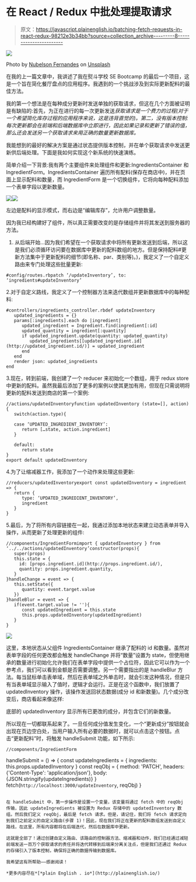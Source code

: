 # 在 React / Redux 中批处理提取请求

> 原文：<https://javascript.plainenglish.io/batching-fetch-requests-in-react-redux-98212e3b34bb?source=collection_archive---------8----------------------->

![](img/435e22e13caaacd982bdeb303702ac8a.png)

Photo by [Nubelson Fernandes](https://unsplash.com/@nublson?utm_source=medium&utm_medium=referral) on [Unsplash](https://unsplash.com?utm_source=medium&utm_medium=referral)

在我的上一篇文章中，我讲述了我在熨斗学校 SE Bootcamp 的最后一个项目，这是一个旨在简化餐厅盘点的应用程序。我遇到的一个挑战涉及到实际更新配料的最佳方法。

我的第一个想法是在每种成分更新时发送单独的获取请求，但这在几个方面被证明是有缺陷的:首先，为正在进行的每一次更新发送*获取请求是一个费力的过程(对于一个希望简化库存过程的应用程序来说，这是违背直觉的)。第二，没有版本控制:每次更新都会在前端和后端数据库中立即进行，因此如果记录和更新了错误的值，那么还会发送另一个获取请求来用正确的数量更新数据库。*

我能想到的最好的解决方案是通过状态提供版本控制，并在单个获取请求中发送更新供后端处理。下面是我如何实现这个新系统的快速演练。

简单介绍一下背景:我有两个主要组件来处理组件和更新:IngredientsContainer 和 IngredientForm。IngredientsContainer 遍历所有配料(保存在商店中)，并在页面上显示配料和数量，而 IngredientForm 是一个切换组件，它将向每种配料添加一个表单字段以更新数量。

![](img/5e27fd6aafa8f7a042bf0295a580c278.png)![](img/77a281a38ac2ee88f41752b1407414e3.png)

左边是配料的显示模式，而右边是“编辑库存”，允许用户调整数量。

因为我已经构建好了组件，所以真正需要改变的是存储组件并将其发送到服务器的方法。

1.  从后端开始…因为我们希望在一个获取请求中将所有更新发送到后端，所以这是我们必须循环访问要在数据库中更新的配料数组的地方。但是保持配料#更新方法集中于更新配料的细节(即名称、par、类别等)。)，我定义了一个自定义路由来专门处理这些批量更新:

```
#config/routes.rbpatch ‘/updateInventory’, to: ‘ingredients#updateInventory’
```

2.对于自定义路线，我定义了一个控制器方法来迭代数组并更新数据库中的每种配料:

```
#controllers/ingredients_controller.rbdef updateInventory
   updated_ingredients = {}
   params[:ingredients].each do |ingredient| 
      updated_ingredient = Ingredient.find(ingredient[:id]
      updated_quantity = ingredient[:quantity]
      if updated_ingredient.update(quantity: updated_quantity)
         updated_ingredients[[updated_ingredient.id](http://updated_ingredient.id/)] = updated_ingredient
      end
   end
   render json: updated_ingredients
end
```

3.现在，转到前端，我创建了一个 reducer 来初始化一个数组，用于 redux store 中更新的配料。虽然我最后添加了更多的案例以使其更加有用，但现在只需说明将更新的配料发送到商店的第一个案例:

```
//actions/updatedInventoryfunction updatedInventory (state=[], action) {
   switch(action.type){

   case ‘UPDATED_INGREDIENT_INVENTORY’:
      return […state, action.ingredient]
   }

   default:
      return state
}
export default updatedInventory
```

4.为了让缩减器工作，我添加了一个动作来处理这些更新:

```
//reducers/updatedInventoryexport const updatedInventory = ingredient => {
   return {
      type: ‘UPDATED_INGREDIENT_INVENTORY’,
      ingredient
   }
}
```

5.最后，为了将所有内容链接在一起，我通过添加本地状态来建立动态表单并导入操作，从而更新了处理更新的组件:

```
//components/IngredientFormimport { updatedInventory } from ‘../../actions/updatedInventory’constructor(props){
   super(props)
   this.state = {
     id: [props.ingredient.id](http://props.ingredient.id/),
     quantity: props.ingredient.quantity,
   }
}handleChange = event => {
   this.setState({
      quantity: event.target.value
   })
}handleBlur = event => {
   if(event.target.value != ''){
      const updatedIngredient = this.state
      this.props.updatedInventory(updatedIngredient)
   }
}
```

![](img/7107ee1ed7a180f94e6d44f11a730f74.png)

这里，本地状态从父组件 IngredientsContainer 继承了配料的 id 和数量。虽然对表单字段的任何更改都会触发 handleChange 并将“数量”设置为 state，但使用继承的数量进行初始化允许我们在表单字段中提供一个占位符，因此它可以作为一个参考点，我们可以看到金额是否需要调整。另一个需要指出的是 handleBlur 方法。每当鼠标单击表单域，然后在表单域之外单击时，就会引发这种情况，但是只有当表单域显示输入了值时，逻辑才会运行。正是在这个函数中，我们放置了 updatedInventory 操作，该操作发送回状态数据(成分 id 和新数量)。几个成分改变后，商店看起来像这样:

底部的 updatedInventory 显示所有已更改的成分，并包含它们的新数量。

所以现在一切都联系起来了。一旦任何成分值发生变化，一个“更新成分”按钮就会出现在页边空白处，当用户输入所有必要的数据时，就可以点击这个按钮。点击“更新配料”时，将触发 handleSubmit 功能，如下所示:

```
//components/IngredientForm
```
handleSubmit = () => {
   const updateIngredients = {
       ingredients: this.props.updatedInventory
   }
   const reqObj = {
      method: 'PATCH',
      headers: {'Content-Type': 'application/json'},
      body: {JSON.stringify(updateIngredients)}
   }   fetch(`http://localhost:3000/updateInventory`, reqObj)
}
```

在 handleSubmit 中，第一步操作是设置一个变量，该变量将通过 fetch 中的 reqObj 传输，因此 updateIngredients 被设置为 Redux 存储中的 updatedInventory 数组。然后我们定义 reqObj，最后是 fetch 请求。但是，请记住，我们将 fetch 请求定向到我们之前定义的自定义路由(步骤 1)！因此，现在我们将正在更新的配料数组发送到自定义路线，在这里，所有内容都将在后端迭代，然后在数据库中更新。

这就是全部了！通过创建自定义路由、该路由的控制器方法、缩减器和动作，我们已经通过减轻前端发送一百万个获取请求的责任并将迭代转移到后端来分离关注点，但是我们还通过 Redux 的存储引入了版本控制，确保将正确的数据传输到数据库。

我希望这有所帮助——感谢阅读！

*更多内容尽在*[*plain English . io*](http://plainenglish.io/)